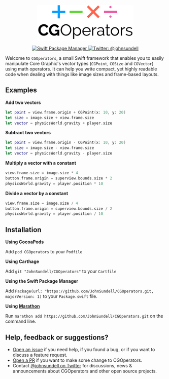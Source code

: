 <p align="center">
    <img src="Logo.png" width="305" max-width="90%" alt="CGOperators" />
</p>

<p align="center">
    <a href="https://swift.org/package-manager">
        <img src="https://img.shields.io/badge/spm-compatible-brightgreen.svg?style=flat" alt="Swift Package Manager" />
    </a>
    <a href="https://twitter.com/johnsundell">
        <img src="https://img.shields.io/badge/contact-@johnsundell-blue.svg?style=flat" alt="Twitter: @johnsundell" />
    </a>
</p>

Welcome to `CGOperators`, a small Swift framework that enables you to easily manipulate Core Graphic's vector types (`CGPoint`, `CGSize` and `CGVector`) using math operators. It can help you write compact, yet highly readable code when dealing with things like image sizes and frame-based layouts.

## Examples

**Add two vectors**

```swift
let point = view.frame.origin + CGPoint(x: 10, y: 20)
let size = image.size + view.frame.size
let vector = physicsWorld.gravity + player.size
```

**Subtract two vectors**

```swift
let point = view.frame.origin - CGPoint(x: 10, y: 20)
let size = image.size - view.frame.size
let vector = physicsWorld.gravity - player.size
```

**Multiply a vector with a constant**

```swift
view.frame.size = image.size * 4
button.frame.origin = superview.bounds.size * 2
physicsWorld.gravity = player.position * 10
```

**Divide a vector by a constant**

```swift
view.frame.size = image.size / 4
button.frame.origin = superview.bounds.size / 2
physicsWorld.gravity = player.position / 10
```

## Installation

**Using CocoaPods**

Add `pod CGOperators` to your `Podfile`

**Using Carthage**

Add `git "JohnSundell/CGOperators"` to your `Cartfile`

**Using the Swift Package Manager**

Add `Package(url: "https://github.com/JohnSundell/CGOperators.git, majorVersion: 1)` to your `Package.swift` file.

**Using [Marathon](https://github.com/JohnSundell/Marathon)**

Run `marathon add https://github.com/JohnSundell/CGOperators.git` on the command line.

## Help, feedback or suggestions?

- [Open an issue](https://github.com/JohnSundell/CGOperators/issues/new) if you need help, if you found a bug, or if you want to discuss a feature request.
- [Open a PR](https://github.com/JohnSundell/CGOperators/pull/new/master) if you want to make some change to CGOperators.
- Contact [@johnsundell on Twitter](https://twitter.com/johnsundell) for discussions, news & announcements about CGOperators and other open source projects.